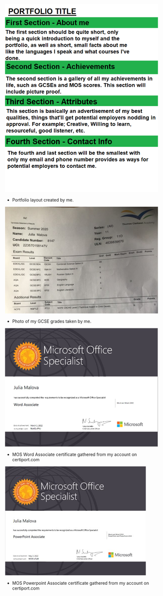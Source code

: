 ![](/img/portfolio%20layout.png)

* Portfolio layout created by me.

![](/img/gcsegrades.png)

* Photo of my GCSE grades taken by me.

![](/img/wordassociate.png)

* MOS Word Associate certificate gathered from my account on certiport.com

![](/img/powerpointassociate.png)

* MOS Powerpoint Associate certificate gathered from my account on certiport.com